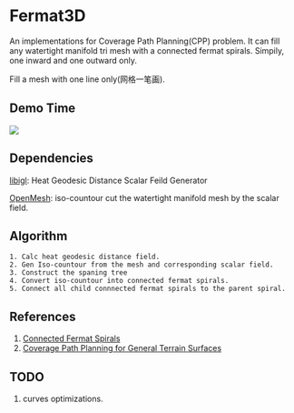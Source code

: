 # Fermat3D
An implementations for Coverage Path Planning(CPP) problem. It can fill any watertight manifold tri mesh with a connected fermat spirals. Simpily, one inward and one outward only.

Fill a mesh with one line only(网格一笔画).
## Demo Time
![](./data/fermatcpp.gif)

## Dependencies

[libigl](https://libigl.github.io/): Heat Geodesic Distance Scalar Feild Generator 

[OpenMesh](https://www.openmesh.org/): iso-countour cut the watertight manifold mesh by the scalar field.

## Algorithm
```
1. Calc heat geodesic distance field.
2. Gen Iso-countour from the mesh and corresponding scalar field.
3. Construct the spaning tree
4. Convert iso-countour into connected fermat spirals.
5. Connect all child connnected fermat spirals to the parent spiral.
```
## References
1. [Connected Fermat Spirals](https://homes.cs.washington.edu/~haisen/CFS/index.html)
2. [Coverage Path Planning for General Terrain Surfaces](http://www.mae.cuhk.edu.hk/~cwang/pubs/ICRA19FermatCPP.pdf)

## TODO
1. curves optimizations.